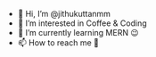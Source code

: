 - 👋 Hi, I’m @jithukuttanmm
- 👀 I’m interested in Coffee & Coding
- 🌱 I’m currently learning MERN 😉
- 📫 How to reach me 📧

<!---
jithukuttanmm/jithukuttanmm is a ✨ special ✨ repository because its `README.md` (this file) appears on your GitHub profile.
You can click the Preview link to take a look at your changes.
--->
